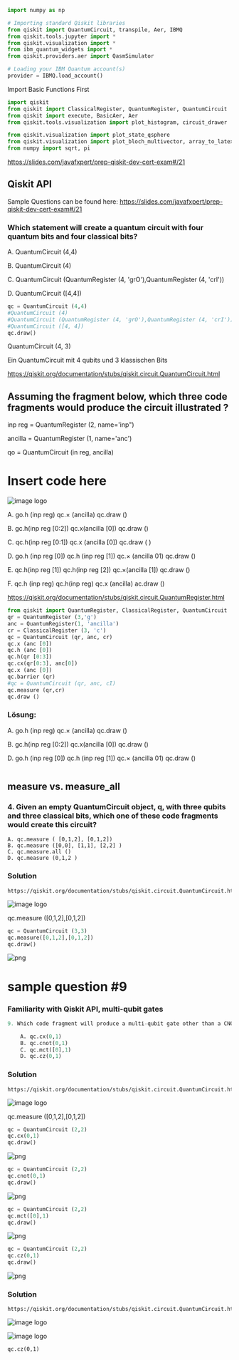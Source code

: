 ```python
import numpy as np

# Importing standard Qiskit libraries
from qiskit import QuantumCircuit, transpile, Aer, IBMQ
from qiskit.tools.jupyter import *
from qiskit.visualization import *
from ibm_quantum_widgets import *
from qiskit.providers.aer import QasmSimulator

# Loading your IBM Quantum account(s)
provider = IBMQ.load_account()
```

Import Basic Functions First


```python
import qiskit
from qiskit import ClassicalRegister, QuantumRegister, QuantumCircuit
from qiskit import execute, BasicAer, Aer
from qiskit.tools.visualization import plot_histogram, circuit_drawer

from qiskit.visualization import plot_state_qsphere
from qiskit.visualization import plot_bloch_multivector, array_to_latex
from numpy import sqrt, pi
```

https://slides.com/javafxpert/prep-qiskit-dev-cert-exam#/21

## Qiskit API

Sample Questions can be found here: 
https://slides.com/javafxpert/prep-qiskit-dev-cert-exam#/21


### Which statement will create a quantum circuit with four quantum bits and four classical bits?

A. QuantumCircuit (4,4)

B. QuantumCircuit (4)

С. QuantumCircuit (QuantumRegister (4, 'grO'),QuantumRegister (4, 'crI'))

D. QuantumCircuit ([4,4])




```python
qc = QuantumCircuit (4,4)
#QuantumCircuit (4)
#QuantumCircuit (QuantumRegister (4, 'grO'),QuantumRegister (4, 'crI'))
#QuantumCircuit ([4, 4])
qc.draw()
```

QuantumCircuit (4, 3) 

Ein QuantumCircuit mit 4 qubits und 3 klassischen Bits


https://qiskit.org/documentation/stubs/qiskit.circuit.QuantumCircuit.html

## Assuming the fragment below, which three code fragments would produce the circuit illustrated ?

inp reg = QuantumRegister (2, name='inp")

ancilla = QuantumRegister (1, name='anc')

qo = QuantumCircuit (in reg, ancilla)

# Insert code here

![image logo](/quiskit-python-samples/MyFirstSample/sampe-question-3.png)

A. go.h (inp reg)
qc.× (ancilla)
qc.draw ()

B. gc.h(inp reg [0:2])
qc.x(ancilla [0])
qc.draw ()

C. qc.h(inp reg [0:1])
qc.x (ancilla [0])
qc.draw ( )

D. go.h (inp reg [0]) qc.h (inp reg [1])
qc.× (ancilla 01)
qc.draw ()

E. qc.h(inp reg [1]) qc.h(inp reg [2])
qc.×(ancilla [1])
qc.draw ()

F. qc.h (inp reg) qc.h(inp reg)
qc.x (ancilla)
ac.draw ()


https://qiskit.org/documentation/stubs/qiskit.circuit.QuantumRegister.html




```python
from qiskit import QuantumRegister, ClassicalRegister, QuantumCircuit
qr = QuantumRegister (3,'g')
anc = QuantumRegister(1, 'ancilla')
cr = ClassicalRegister (3, 'c')
qc = QuantumCircuit (qr, anc, cr)
qc.x (anc [0])
qc.h (anc [0])
qc.h(qr [0:3])
qc.cx(qr[0:3], anc[0])
qc.x (anc [0])
qc.barrier (qr)
#qc = QuantumCircuit (qr, anc, cI)
qc.measure (qr,cr)
qc.draw ()
```

### Lösung:

A. 
    go.h (inp reg) qc.× (ancilla) qc.draw ()

B. 
    gc.h(inp reg [0:2]) qc.x(ancilla [0]) qc.draw ()

D. 
    go.h (inp reg [0]) qc.h (inp reg [1]) qc.× (ancilla 01) qc.draw ()


```python

```

## measure vs. measure_all
### 4. Given an empty QuantumCircuit object, q, with three qubits and three classical bits, which one of these code fragments would create this circuit?

    A. qc.measure ( [0,1,2], [0,1,2])
    B. qc.measure ([0,0], [1,1], [2,2] )
    C. qc.measure.all ()
    D. qc.measure (0,1,2 )


### Solution
    https://qiskit.org/documentation/stubs/qiskit.circuit.QuantumCircuit.html

![image logo](../images_samples/measure_vs_measure_all.png)

qc.measure ([0,1,2],[0,1,2])


```python
qc = QuantumCircuit (3,3)
qc.measure([0,1,2],[0,1,2])
qc.draw()
```




    
![png](output_13_0.png)
    




# sample question #9


### Familiarity with Qiskit API, multi-qubit gates



```python
9. Which code fragment will produce a multi-qubit gate other than a CNOT ?

    A. qc.cx(0,1)
    B. qc.cnot(0,1)
    C. qc.mct([0],1)
    D. qc.cz(0,1)
```



### Solution
    https://qiskit.org/documentation/stubs/qiskit.circuit.QuantumCircuit.html

![image logo](../images_samples/measure_vs_measure_all.png)

qc.measure ([0,1,2],[0,1,2])




```python
qc = QuantumCircuit (2,2)
qc.cx(0,1)
qc.draw()
```




    
![png](output_17_0.png)
    




```python
qc = QuantumCircuit (2,2)
qc.cnot(0,1)
qc.draw()
```




    
![png](output_18_0.png)
    




```python
qc = QuantumCircuit (2,2)
qc.mct([0],1)
qc.draw()
```




    
![png](output_19_0.png)
    




```python
qc = QuantumCircuit (2,2)
qc.cz(0,1)
qc.draw()
```




    
![png](output_20_0.png)
    





### Solution


    https://qiskit.org/documentation/stubs/qiskit.circuit.QuantumCircuit.html

![image logo](../images_samples/cnot-1.png)

![image logo](../images_samples/cnot-2.png)

    qc.cz(0,1)
